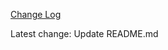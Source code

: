 [Change Log](https://github.com/ThePicklenat0r//releases/tag/1.2b1)


Latest change:
Update README.md
